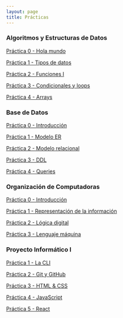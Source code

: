 ```yaml
---
layout: page
title: Prácticas
---
```


### Algoritmos y Estructuras de Datos

[Práctica 0 - Hola mundo](../assets/files/practicas/algo-p0.pdf)

[Práctica 1 - Tipos de datos](../assets/files/practicas/algo-p1.pdf)

[Práctica 2 - Funciones I](../assets/files/practicas/algo-p2.pdf)

[Práctica 3 - Condicionales y loops](../assets/files/practicas/algo-p3.pdf)

[Práctica 4 - Arrays](../assets/files/practicas/algo-p4.pdf)

<!-- [Práctica 5 - I/O](../assets/files/practicas/algo-p5.pdf) -->

<!-- [Práctica 6 - Funciones II](../assets/files/practicas/algo-p6.pdf) -->

<!-- [Práctica 7 - Search & sort](../assets/files/practicas/algo-p7.pdf) -->

<!-- [Práctica 8 - ADTs](../assets/files/practicas/algo-p8.pdf) -->

### Base de Datos

[Práctica 0 - Introducción](../assets/files/practicas/db-p0.pdf)

[Práctica 1 - Modelo ER](../assets/files/practicas/db-p1.pdf)

[Práctica 2 - Modelo relacional](../assets/files/practicas/db-p2.pdf)

[Práctica 3 - DDL](../assets/files/practicas/db-p3.pdf)

[Práctica 4 - Queries](../assets/files/practicas/db-p4.pdf)

<!-- [Práctica 5 - ABMs](../assets/files/practicas/db-p5.pdf) -->

<!-- [Práctica 6 - Joins](../assets/files/practicas/db-p6.pdf) -->

<!-- [Práctica 7 - Subqueries](../assets/files/practicas/db-p7.pdf) -->

<!-- [Práctica 8 - Normalización](../assets/files/practicas/db-p8.pdf) -->

### Organización de Computadoras

[Práctica 0 - Introducción](../assets/files/practicas/orga-p0.pdf)

[Práctica 1 - Representación de la información](../assets/files/practicas/orga-p1.pdf)

[Práctica 2 - Lógica digital](../assets/files/practicas/orga-p2.pdf)

[Práctica 3 - Lenguaje máquina](../assets/files/practicas/orga-p3.pdf)

<!-- [Práctica 4 - La CPU](../assets/files/practicas-orga-p4.pdf) -->

<!-- [Práctica 5 - Memoria](../assets/files/practicas-orga-p5.pdf) -->

<!-- [Práctica 6 - I/O](../assets/files/practicas-orga-p6.pdf) -->

<!-- [Práctica 7 - Software de sistema](../assets/files/practicas-orga-p7.pdf) -->

### Proyecto Informático I

[Práctica 1 - La CLI](../assets/files/practicas/proyecto-p1.pdf)

[Práctica 2 - Git y GitHub](../assets/files/practicas/proyecto-p2.pdf)

[Práctica 3 - HTML & CSS](../assets/files/practicas/proyecto-p3.pdf)

[Práctica 4 - JavaScript](../assets/files/practicas/proyecto-p4.pdf)

[Práctica 5 - React](../assets/files/practicas/proyecto-p5.pdf)
